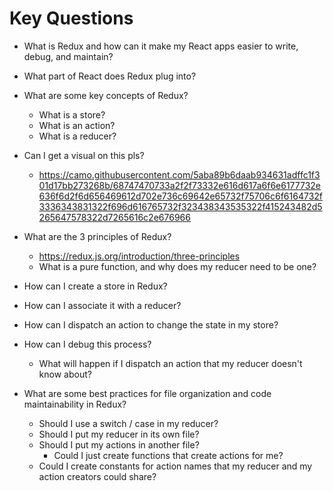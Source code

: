 # Key Questions
* What is Redux and how can it make my React apps easier to write, debug, and maintain?
* What part of React does Redux plug into?
* What are some key concepts of Redux?
  * What is a store?
  * What is an action?
  * What is a reducer?
* Can I get a visual on this pls?
  * https://camo.githubusercontent.com/5aba89b6daab934631adffc1f301d17bb273268b/68747470733a2f2f73332e616d617a6f6e6177732e636f6d2f6d656469612d702e736c69642e65732f75706c6f6164732f3336343831322f696d616765732f323438343535322f415243482d5265647578322d7265616c2e676966
* What are the 3 principles of Redux?
  * https://redux.js.org/introduction/three-principles
  * What is a pure function, and why does my reducer need to be one?

* How can I create a store in Redux?
* How can I associate it with a reducer?
* How can I dispatch an action to change the state in my store?
* How can I debug this process?
  * What will happen if I dispatch an action that my reducer doesn't know about?

* What are some best practices for file organization and code maintainability in Redux?
  * Should I use a switch / case in my reducer?
  * Should I put my reducer in its own file?
  * Should I put my actions in another file?
    * Could I just create functions that create actions for me?
  * Could I create constants for action names that my reducer and my action creators could share?
